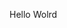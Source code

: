 Hello Wolrd










































































































































































































































































































































































































































































































































































































































































































































































































































































































































































































































































































































































































































































































































































































































































































































































































































































































































































































